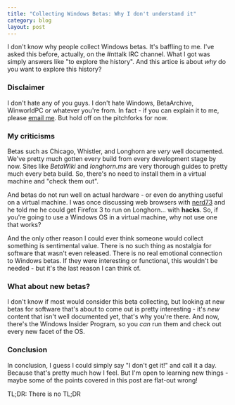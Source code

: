 ```yaml
---
title: "Collecting Windows Betas: Why I don't understand it"
category: blog
layout: post
---
```


I don't know why people collect Windows betas. It's baffling to me. I've asked this before, actually, on the #nttalk IRC channel. What I got was simply answers like "to explore the history". And this artice is about _why_ do you want to explore this history?

### Disclaimer

I don't hate any of you guys. I don't hate Windows, BetaArchive, WinworldPC or whatever you're from. In fact - if you can explain it to me, please <a href="mailto:0087yugbocaj@gmail.com">email me</a>. But hold off on the pitchforks for now.

### My criticisms

Betas such as Chicago, Whistler, and Longhorn are _very_ well documented. We've pretty much gotten every build from every development stage by now. Sites like _BetaWiki_ and _longhorn.ms_ are very thorough guides to pretty much every beta build. So, there's no need to install them in a virtual machine and "check them out".

And betas do not run well on actual hardware - or even do anything useful on a virtual machine. I was once discussing web browsers with <a href="https://www.youtube.com/channel/UCLd93VFZFwRR25nxKFks1bw">nerd73</a> and he told me he could get Firefox 3 to run on Longhorn... with **hacks**. So, if you're going to use a Windows OS in a virtual machine, why not use one that works?

And the only other reason I could ever think someone would collect something is sentimental value. There is no such thing as nostalgia for software that wasn't even released. There is no real emotional connection to Windows betas. If they were interesting or functional, this wouldn't be needed - but it's the last reason I can think of.

### What about new betas?

I don't know if most would consider this beta collecting, but looking at new betas for software that's about to come out is pretty interesting - it's _new_ content that isn't well documented yet, that's why you're there. And now, there's the Windows Insider Program, so you _can_ run them and check out every new facet of the OS.

### Conclusion

In conclusion, I guess I could simply say "I don't get it!" and call it a day. Because that's pretty much how I feel. But I'm open to learning new things - maybe some of the points covered in this post are flat-out wrong!

TL;DR: There is no TL;DR
